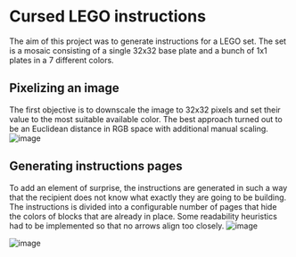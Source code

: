 # Cursed LEGO instructions 
The aim of this project was to generate instructions for a LEGO set.
The set is a mosaic consisting of a single 32x32 base plate and a bunch of 1x1 plates in a 7 different colors.

## Pixelizing an image
The first objective is to downscale the image to 32x32 pixels and set their value to the most suitable available color. 
The best approach turned out to be an Euclidean distance in RGB space with additional manual scaling.
![image](https://github.com/user-attachments/assets/9643f7f0-e2cb-4dc4-9fcd-040eebb4a0ff)


## Generating instructions pages
To add an element of surprise, the instructions are generated in such a way that the recipient does not know what exactly they are going to be building.
The instructions is divided into a configurable number of pages that hide the colors of blocks that are already in place.
Some readability heuristics had to be implemented so that no arrows align too closely.
![image](https://github.com/user-attachments/assets/1b512a3b-8506-4957-82ed-2d670e7c7dd5)

![image](https://github.com/user-attachments/assets/589ab28a-92db-416e-8767-d7215c1022a9)
